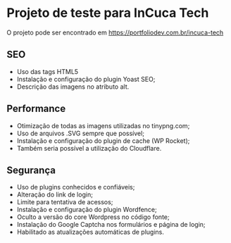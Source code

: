 # Projeto de teste para InCuca Tech
<p>O projeto pode ser encontrado em <a href="https://portfoliodev.com.br/incuca-tech">https://portfoliodev.com.br/incuca-tech</a></p>

<h2>SEO</h2>
<ul>
	<li>Uso das tags HTML5</li>
	<li>Instalação e configuração do plugin Yoast SEO;</li>
	<li>Descrição das imagens no atributo alt.</li>
</ul>

<h2>Performance</h2>
<ul>
	<li>Otimização de todas as imagens utilizadas no tinypng.com;</li>
	<li>Uso de arquivos .SVG sempre que possível;</li>
	<li>Instalação e configuração do plugin de cache (WP Rocket);</li>
	<li>Também seria possível a utilização do Cloudflare.</li>
</ul>

<h2>Segurança</h2>
<ul>
	<li>Uso de plugins conhecidos e confiáveis;</li>
	<li>Alteração do link de login;</li>
	<li>Limite para tentativa de acessos;</li>
	<li>Instalação e configuração do plugin Wordfence;</li>
	<li>Oculto a versão do core Wordpress no código fonte;</li>
	<li>Instalação do Google Captcha nos formulários e página de login;</li>
	<li>Habilitado as atualizações automáticas de plugins.</li>
</ul>